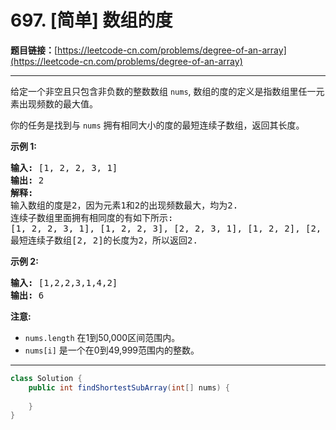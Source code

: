 # 697. [简单] 数组的度

**题目链接：**[https://leetcode-cn.com/problems/degree-of-an-array](https://leetcode-cn.com/problems/degree-of-an-array)

---

<div class="content__1Y2H">
 <div class="notranslate">
  <p>给定一个非空且只包含非负数的整数数组&nbsp;<code>nums</code>, 数组的度的定义是指数组里任一元素出现频数的最大值。</p> 
  <p>你的任务是找到与&nbsp;<code>nums</code>&nbsp;拥有相同大小的度的最短连续子数组，返回其长度。</p> 
  <p><strong>示例 1:</strong></p> 
  <pre class="language-text"><strong>输入:</strong> [1, 2, 2, 3, 1]
<strong>输出:</strong> 2
<strong>解释:</strong> 
输入数组的度是2，因为元素1和2的出现频数最大，均为2.
连续子数组里面拥有相同度的有如下所示:
[1, 2, 2, 3, 1], [1, 2, 2, 3], [2, 2, 3, 1], [1, 2, 2], [2, 2, 3], [2, 2]
最短连续子数组[2, 2]的长度为2，所以返回2.
</pre> 
  <p><strong>示例 2:</strong></p> 
  <pre class="language-text"><strong>输入:</strong> [1,2,2,3,1,4,2]
<strong>输出:</strong> 6
</pre> 
  <p><strong>注意:</strong></p> 
  <ul> 
   <li><code>nums.length</code>&nbsp;在1到50,000区间范围内。</li> 
   <li><code>nums[i]</code>&nbsp;是一个在0到49,999范围内的整数。</li> 
  </ul> 
 </div>
</div>

---

```java
class Solution {
    public int findShortestSubArray(int[] nums) {
        
    }
}
```